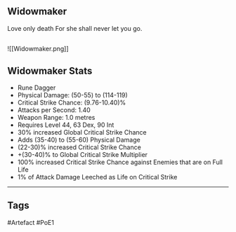 ## Widowmaker
Love only death
For she shall never let you go.
##
![[Widowmaker.png]]
## Widowmaker Stats
- Rune Dagger
- Physical Damage: (50-55) to (114-119)
- Critical Strike Chance: (9.76-10.40)%
- Attacks per Second: 1.40
- Weapon Range: 1.0 metres
- Requires Level 44, 63 Dex, 90 Int
- 30% increased Global Critical Strike Chance
- Adds (35-40) to (55-60) Physical Damage
- (22-30)% increased Critical Strike Chance
- +(30-40)% to Global Critical Strike Multiplier
- 100% increased Critical Strike Chance against Enemies that are on Full Life
- 1% of Attack Damage Leeched as Life on Critical Strike


---
## Tags
#Artefact
#PoE1